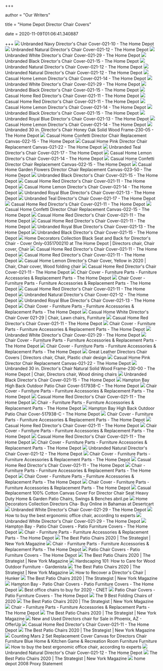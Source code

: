 +++
        
author = "Our Writers"
        
title = "Home Depot Director Chair Covers"
        
date = 2020-11-09T01:06:41.340887
        
+++
[ ![](https://images.homedepot-static.com/productImages/0310a958-248c-4947-8222-daa8eeb27be8/svn/navy-furniture-parts-021-10-4f_600.jpg)](https://images.homedepot-static.com/productImages/0310a958-248c-4947-8222-daa8eeb27be8/svn/navy-furniture-parts-021-10-4f_600.jpg) Unbranded Navy Director's Chair Cover-021-10 - The Home Depot
[ ![](https://images.homedepot-static.com/productImages/0fb2655a-9024-4722-ad47-adf15da9dd70/svn/natural-furniture-parts-021-12-fa_600.jpg)](https://images.homedepot-static.com/productImages/0fb2655a-9024-4722-ad47-adf15da9dd70/svn/natural-furniture-parts-021-12-fa_600.jpg) Unbranded Natural Director's Chair Cover-021-12 - The Home Depot
[ ![](https://images.homedepot-static.com/productImages/924ccbec-f926-423f-a020-67619cfd7d0f/svn/white-furniture-parts-021-29-64_600.jpg)](https://images.homedepot-static.com/productImages/924ccbec-f926-423f-a020-67619cfd7d0f/svn/white-furniture-parts-021-29-64_600.jpg) Unbranded White Director's Chair Cover-021-29 - The Home Depot
[ ![](https://images.homedepot-static.com/productImages/712d2904-da90-4ac9-a9f1-468a6d95634c/svn/black-furniture-parts-021-15-40_600.jpg)](https://images.homedepot-static.com/productImages/712d2904-da90-4ac9-a9f1-468a6d95634c/svn/black-furniture-parts-021-15-40_600.jpg) Unbranded Black Director's Chair Cover-021-15 - The Home Depot
[ ![](https://images.homedepot-static.com/productImages/59657cdf-7544-4bba-9c1a-1b8639858f7e/svn/natural-furniture-parts-021-12-31_600.jpg)](https://images.homedepot-static.com/productImages/59657cdf-7544-4bba-9c1a-1b8639858f7e/svn/natural-furniture-parts-021-12-31_600.jpg) Unbranded Natural Director's Chair Cover-021-12 - The Home Depot
[ ![](https://images.homedepot-static.com/productImages/d8324835-2fc8-4ff3-8d9c-41cf52617752/svn/natural-furniture-parts-021-12-64_1000.jpg)](https://images.homedepot-static.com/productImages/d8324835-2fc8-4ff3-8d9c-41cf52617752/svn/natural-furniture-parts-021-12-64_1000.jpg) Unbranded Natural Director's Chair Cover-021-12 - The Home Depot
[ ![](https://images.homedepot-static.com/productImages/cf42e1f6-86c6-4c30-a7d6-6a3a647089cd/svn/lemon-casual-home-furniture-parts-021-14-31_600.jpg)](https://images.homedepot-static.com/productImages/cf42e1f6-86c6-4c30-a7d6-6a3a647089cd/svn/lemon-casual-home-furniture-parts-021-14-31_600.jpg) Casual Home Lemon Director's Chair Cover-021-14 - The Home Depot
[ ![](https://images.homedepot-static.com/productImages/899a5ef4-7de3-4ce0-be7a-46d7caa865b5/svn/white-furniture-parts-021-29-40_600.jpg)](https://images.homedepot-static.com/productImages/899a5ef4-7de3-4ce0-be7a-46d7caa865b5/svn/white-furniture-parts-021-29-40_600.jpg) Unbranded White Director's Chair Cover-021-29 - The Home Depot
[ ![](https://images.homedepot-static.com/productImages/2b8d3db4-352a-4016-a5c7-9b9b4fbdb8cc/svn/black-furniture-parts-021-15-a0_600.jpg)](https://images.homedepot-static.com/productImages/2b8d3db4-352a-4016-a5c7-9b9b4fbdb8cc/svn/black-furniture-parts-021-15-a0_600.jpg) Unbranded Black Director's Chair Cover-021-15 - The Home Depot
[ ![](https://images.homedepot-static.com/productImages/1cdc8573-2fc9-4152-8284-077794a66fec/svn/red-casual-home-furniture-parts-021-11-31_600.jpg)](https://images.homedepot-static.com/productImages/1cdc8573-2fc9-4152-8284-077794a66fec/svn/red-casual-home-furniture-parts-021-11-31_600.jpg) Casual Home Red Director's Chair Cover-021-11 - The Home Depot
[ ![](https://images.homedepot-static.com/productImages/cf5859b3-3d38-4bc2-aa0d-5c385bbc72b9/svn/red-casual-home-furniture-parts-021-11-1f_600.jpg)](https://images.homedepot-static.com/productImages/cf5859b3-3d38-4bc2-aa0d-5c385bbc72b9/svn/red-casual-home-furniture-parts-021-11-1f_600.jpg) Casual Home Red Director's Chair Cover-021-11 - The Home Depot
[ ![](https://images.homedepot-static.com/productImages/d8cefbbf-fa77-4681-839e-c895a106dcec/svn/lemon-casual-home-furniture-parts-021-14-1d_600.jpg)](https://images.homedepot-static.com/productImages/d8cefbbf-fa77-4681-839e-c895a106dcec/svn/lemon-casual-home-furniture-parts-021-14-1d_600.jpg) Casual Home Lemon Director's Chair Cover-021-14 - The Home Depot
[ ![](https://images.homedepot-static.com/productImages/56c7445e-97d6-4404-9bed-d89589fe99ab/svn/black-furniture-parts-021-15-64_1000.jpg)](https://images.homedepot-static.com/productImages/56c7445e-97d6-4404-9bed-d89589fe99ab/svn/black-furniture-parts-021-15-64_1000.jpg) Unbranded Black Director's Chair Cover-021-15 - The Home Depot
[ ![](https://images.homedepot-static.com/productImages/a788db9d-511e-4aa7-9bf9-ffeb49063594/svn/royal-blue-furniture-parts-021-13-1f_600.jpg)](https://images.homedepot-static.com/productImages/a788db9d-511e-4aa7-9bf9-ffeb49063594/svn/royal-blue-furniture-parts-021-13-1f_600.jpg) Unbranded Royal Blue Director's Chair Cover-021-13 - The Home Depot
[ ![](https://images.homedepot-static.com/productImages/d5dd898d-cbc2-4065-bbf7-5e8ee3cc3e8a/svn/lemon-casual-home-furniture-parts-021-14-e1_600.jpg)](https://images.homedepot-static.com/productImages/d5dd898d-cbc2-4065-bbf7-5e8ee3cc3e8a/svn/lemon-casual-home-furniture-parts-021-14-e1_600.jpg) Casual Home Lemon Director's Chair Cover-021-14 - The Home Depot
[ ![](https://images.homedepot-static.com/productImages/7fe80ebb-b8d8-4716-88aa-b01bde4c5402/svn/honey-folding-chairs-230-05-64_1000.jpg)](https://images.homedepot-static.com/productImages/7fe80ebb-b8d8-4716-88aa-b01bde4c5402/svn/honey-folding-chairs-230-05-64_1000.jpg) Unbranded 30 in. Director's Chair Honey Oak Solid Wood Frame-230-05 - The Home  Depot
[ ![](https://images.homedepot-static.com/productImages/6ad24afc-4b5d-46ee-8605-0b18d4483994/svn/confetti-casual-home-furniture-parts-022-15-31_600.jpg)](https://images.homedepot-static.com/productImages/6ad24afc-4b5d-46ee-8605-0b18d4483994/svn/confetti-casual-home-furniture-parts-022-15-31_600.jpg) Casual Home Confetti Director Chair Replacement Canvas-022-15 - The Home  Depot
[ ![](https://images.homedepot-static.com/productImages/f70421ed-290d-4cfc-8ff6-4e6c230f71de/svn/pink-casual-home-furniture-parts-021-22-4f_600.jpg)](https://images.homedepot-static.com/productImages/f70421ed-290d-4cfc-8ff6-4e6c230f71de/svn/pink-casual-home-furniture-parts-021-22-4f_600.jpg) Casual Home Pink Director Chair Replacement Canvas-021-22 - The Home Depot
[ ![](https://images.homedepot-static.com/productImages/7252ebb4-7c7d-4147-8378-b1b5cedc1732/svn/teal-furniture-parts-021-17-64_1000.jpg)](https://images.homedepot-static.com/productImages/7252ebb4-7c7d-4147-8378-b1b5cedc1732/svn/teal-furniture-parts-021-17-64_1000.jpg) Unbranded Teal Director's Chair Cover-021-17 - The Home Depot
[ ![](https://images.homedepot-static.com/productImages/37738bda-c4cb-4c3f-b1fa-946d104c2c4f/svn/lemon-casual-home-furniture-parts-021-14-64_1000.jpg)](https://images.homedepot-static.com/productImages/37738bda-c4cb-4c3f-b1fa-946d104c2c4f/svn/lemon-casual-home-furniture-parts-021-14-64_1000.jpg) Casual Home Lemon Director's Chair Cover-021-14 - The Home Depot
[ ![](https://images.homedepot-static.com/productImages/c7739d90-f04b-44b9-a0b2-ed3dc613e2ae/svn/confetti-casual-home-furniture-parts-022-15-64_1000.jpg)](https://images.homedepot-static.com/productImages/c7739d90-f04b-44b9-a0b2-ed3dc613e2ae/svn/confetti-casual-home-furniture-parts-022-15-64_1000.jpg) Casual Home Confetti Director Chair Replacement Canvas-022-15 - The Home  Depot
[ ![](https://images.homedepot-static.com/productImages/b1bb5d65-575a-45c5-b56c-1b33841ee050/svn/garden-flowers-casual-home-furniture-parts-023-50-64_1000.jpg)](https://images.homedepot-static.com/productImages/b1bb5d65-575a-45c5-b56c-1b33841ee050/svn/garden-flowers-casual-home-furniture-parts-023-50-64_1000.jpg) Casual Home Garden Flowers Director Chair Replacement Canvas-023-50 - The Home  Depot
[ ![](https://images.homedepot-static.com/productImages/6543baaa-4e44-4faa-a117-25c256af9644/svn/black-furniture-parts-021-15-e1_600.jpg)](https://images.homedepot-static.com/productImages/6543baaa-4e44-4faa-a117-25c256af9644/svn/black-furniture-parts-021-15-e1_600.jpg) Unbranded Black Director's Chair Cover-021-15 - The Home Depot
[ ![](https://images.homedepot-static.com/productImages/e7d6b978-14d9-4102-b65b-3ba4a8255de2/svn/red-casual-home-furniture-parts-021-11-64_1000.jpg)](https://images.homedepot-static.com/productImages/e7d6b978-14d9-4102-b65b-3ba4a8255de2/svn/red-casual-home-furniture-parts-021-11-64_1000.jpg) Casual Home Red Director's Chair Cover-021-11 - The Home Depot
[ ![](https://images.homedepot-static.com/productImages/d7b45881-297f-4ceb-ae78-a4a7c198753a/svn/lemon-casual-home-furniture-parts-021-14-a0_600.jpg)](https://images.homedepot-static.com/productImages/d7b45881-297f-4ceb-ae78-a4a7c198753a/svn/lemon-casual-home-furniture-parts-021-14-a0_600.jpg) Casual Home Lemon Director's Chair Cover-021-14 - The Home Depot
[ ![](https://images.homedepot-static.com/productImages/f3ac354b-7c9b-49f3-aadb-56de14751a3a/svn/royal-blue-furniture-parts-021-13-a0_600.jpg)](https://images.homedepot-static.com/productImages/f3ac354b-7c9b-49f3-aadb-56de14751a3a/svn/royal-blue-furniture-parts-021-13-a0_600.jpg) Unbranded Royal Blue Director's Chair Cover-021-13 - The Home Depot
[ ![](https://images.homedepot-static.com/productImages/54275ea4-eff0-4f6a-94a1-8bb268c5555c/svn/teal-furniture-parts-021-17-c3_600.jpg)](https://images.homedepot-static.com/productImages/54275ea4-eff0-4f6a-94a1-8bb268c5555c/svn/teal-furniture-parts-021-17-c3_600.jpg) Unbranded Teal Director's Chair Cover-021-17 - The Home Depot
[ ![](https://images.homedepot-static.com/productImages/a60c3070-0f7d-42f4-9bae-e5ba8292c195/svn/natural-folding-chairs-200-00-64_1000.jpg)](https://images.homedepot-static.com/productImages/a60c3070-0f7d-42f4-9bae-e5ba8292c195/svn/natural-folding-chairs-200-00-64_1000.jpg) Casual Home Red Director's Chair Cover-021-11 - The Home Depot
[ ![](https://images.homedepot-static.com/productImages/dec0d8c4-5029-4bd1-8a4a-fed39792cc46/svn/confetti-casual-home-furniture-parts-022-15-c3_600.jpg)](https://images.homedepot-static.com/productImages/dec0d8c4-5029-4bd1-8a4a-fed39792cc46/svn/confetti-casual-home-furniture-parts-022-15-c3_600.jpg) Casual Home Confetti Director Chair Replacement Canvas-022-15 - The Home  Depot
[ ![](https://images.homedepot-static.com/productImages/32281ebf-68fe-43c3-a8f7-f927f3f6c268/svn/white-folding-chairs-200-01-64_1000.jpg)](https://images.homedepot-static.com/productImages/32281ebf-68fe-43c3-a8f7-f927f3f6c268/svn/white-folding-chairs-200-01-64_1000.jpg) Casual Home Red Director's Chair Cover-021-11 - The Home Depot
[ ![](https://images.homedepot-static.com/productImages/685a3199-3a34-434f-ada2-bee9bda31d9f/svn/red-casual-home-furniture-parts-021-11-44_600.jpg)](https://images.homedepot-static.com/productImages/685a3199-3a34-434f-ada2-bee9bda31d9f/svn/red-casual-home-furniture-parts-021-11-44_600.jpg) Casual Home Red Director's Chair Cover-021-11 - The Home Depot
[ ![](https://images.homedepot-static.com/productImages/3f4904b4-756b-417e-a053-72f3e99d9306/svn/royal-blue-furniture-parts-021-13-e1_600.jpg)](https://images.homedepot-static.com/productImages/3f4904b4-756b-417e-a053-72f3e99d9306/svn/royal-blue-furniture-parts-021-13-e1_600.jpg) Unbranded Royal Blue Director's Chair Cover-021-13 - The Home Depot
[ ![](https://images.homedepot-static.com/productImages/66674bf5-88b7-42a2-9ab8-f012f34a9c3a/svn/white-iris-bookcases-596102-64_1000.jpg)](https://images.homedepot-static.com/productImages/66674bf5-88b7-42a2-9ab8-f012f34a9c3a/svn/white-iris-bookcases-596102-64_1000.jpg) Unbranded Black Director's Chair Cover-021-15 - The Home Depot
[ ![](https://i.pinimg.com/originals/c6/7f/74/c67f74723efc53911e634f86d21c3c9b.jpg)](https://i.pinimg.com/originals/c6/7f/74/c67f74723efc53911e634f86d21c3c9b.jpg) Home Decorators Collection Black Seat and Back for Director's Chair - Cover  Only-0351700210 at The Home Depot | Directors chair, Chair cover, Chair
[ ![](https://images.homedepot-static.com/productImages/61425df8-493a-458e-96d5-09eb69186960/svn/honey-folding-chairs-220-05-64_1000.jpg)](https://images.homedepot-static.com/productImages/61425df8-493a-458e-96d5-09eb69186960/svn/honey-folding-chairs-220-05-64_1000.jpg) Casual Home Red Director's Chair Cover-021-11 - The Home Depot
[ ![](https://images.homedepot-static.com/productImages/136293ee-efcc-434b-8b33-834fa1502626/svn/white-casual-home-folding-chairs-230-01-64_1000.jpg)](https://images.homedepot-static.com/productImages/136293ee-efcc-434b-8b33-834fa1502626/svn/white-casual-home-folding-chairs-230-01-64_1000.jpg) Casual Home Red Director's Chair Cover-021-11 - The Home Depot
[ ![](https://i.pinimg.com/originals/23/77/7a/23777af48a1c1ea4c801f23fbd93cee5.jpg)](https://i.pinimg.com/originals/23/77/7a/23777af48a1c1ea4c801f23fbd93cee5.jpg) Casual Home Lemon Director's Chair Cover, Yellow in 2020 | Chair, Chair  cover, Wood folding chair
[ ![](https://photos-us.bazaarvoice.com/photo/2/cGhvdG86aG9tZWRlcG90/164841b1-daa7-5b23-95e4-a582f2eb2ed6)](https://photos-us.bazaarvoice.com/photo/2/cGhvdG86aG9tZWRlcG90/164841b1-daa7-5b23-95e4-a582f2eb2ed6) Casual Home Red Director's Chair Cover-021-11 - The Home Depot
[ ![](https://images.homedepot-static.com/productImages/0e99ed35-0df1-46b8-aa36-82f986aadbe3/svn/sun-fish-casual-home-furniture-parts-023-45-64_400.jpg)](https://images.homedepot-static.com/productImages/0e99ed35-0df1-46b8-aa36-82f986aadbe3/svn/sun-fish-casual-home-furniture-parts-023-45-64_400.jpg) Chair Cover - Furniture Parts - Furniture Accessories & Replacement Parts -  The Home Depot
[ ![](https://images.homedepot-static.com/productImages/08572a73-0bf6-4f9b-8be8-485fba0db6a3/svn/olive-casual-home-furniture-parts-021-100-64_400.jpg)](https://images.homedepot-static.com/productImages/08572a73-0bf6-4f9b-8be8-485fba0db6a3/svn/olive-casual-home-furniture-parts-021-100-64_400.jpg) Chair Cover - Furniture Parts - Furniture Accessories & Replacement Parts -  The Home Depot
[ ![](https://photos-us.bazaarvoice.com/photo/2/cGhvdG86aG9tZWRlcG90/81f91005-dfe6-5973-b8b0-a66e7895961c)](https://photos-us.bazaarvoice.com/photo/2/cGhvdG86aG9tZWRlcG90/81f91005-dfe6-5973-b8b0-a66e7895961c) Casual Home Red Director's Chair Cover-021-11 - The Home Depot
[ ![](https://images.homedepot-static.com/productImages/4c9995f2-3227-42c9-8cd5-4d370b916739/svn/paint-brushes-a227-64_1000.jpg)](https://images.homedepot-static.com/productImages/4c9995f2-3227-42c9-8cd5-4d370b916739/svn/paint-brushes-a227-64_1000.jpg) Unbranded Natural Director's Chair Cover-021-12 - The Home Depot
[ ![](https://images.homedepot-static.com/productImages/fb12044c-ac99-4dd9-a618-224570af1d1a/svn/royal-blue-furniture-parts-021-13-1d_600.jpg)](https://images.homedepot-static.com/productImages/fb12044c-ac99-4dd9-a618-224570af1d1a/svn/royal-blue-furniture-parts-021-13-1d_600.jpg) Unbranded Royal Blue Director's Chair Cover-021-13 - The Home Depot
[ ![](https://images.homedepot-static.com/productImages/3843c8d2-e78b-4e8a-a942-126cabdad924/svn/red-block-casual-home-furniture-parts-022-42-64_400.jpg)](https://images.homedepot-static.com/productImages/3843c8d2-e78b-4e8a-a942-126cabdad924/svn/red-block-casual-home-furniture-parts-022-42-64_400.jpg) Chair Cover - Furniture Parts - Furniture Accessories & Replacement Parts -  The Home Depot
[ ![](https://i.pinimg.com/originals/20/78/2c/20782c56769cb728a640a3711e5c16d3.jpg)](https://i.pinimg.com/originals/20/78/2c/20782c56769cb728a640a3711e5c16d3.jpg) Casual Home White Director's Chair Cover 021-29 | Chair, Lawn chairs,  Furniture
[ ![](https://photos-us.bazaarvoice.com/photo/2/cGhvdG86aG9tZWRlcG90/d63010f8-773a-5d6e-9fec-953a3ad55a8f)](https://photos-us.bazaarvoice.com/photo/2/cGhvdG86aG9tZWRlcG90/d63010f8-773a-5d6e-9fec-953a3ad55a8f) Casual Home Red Director's Chair Cover-021-11 - The Home Depot
[ ![](https://images.homedepot-static.com/productImages/ee766ee0-59bb-467f-8f50-53ee9eddf860/svn/gray-casual-home-furniture-parts-021-18-64_400.jpg)](https://images.homedepot-static.com/productImages/ee766ee0-59bb-467f-8f50-53ee9eddf860/svn/gray-casual-home-furniture-parts-021-18-64_400.jpg) Chair Cover - Furniture Parts - Furniture Accessories & Replacement Parts -  The Home Depot
[ ![](https://photos-us.bazaarvoice.com/photo/2/cGhvdG86aG9tZWRlcG90/115c6941-8c7b-525a-ba3d-16e0dce3e861)](https://photos-us.bazaarvoice.com/photo/2/cGhvdG86aG9tZWRlcG90/115c6941-8c7b-525a-ba3d-16e0dce3e861) Unbranded White Director's Chair Cover-021-29 - The Home Depot
[ ![](https://images.homedepot-static.com/productImages/3c877cd7-07f7-4d69-8477-f656e6fc113b/svn/garden-vine-natural-casual-home-furniture-parts-023-58-64_400.jpg)](https://images.homedepot-static.com/productImages/3c877cd7-07f7-4d69-8477-f656e6fc113b/svn/garden-vine-natural-casual-home-furniture-parts-023-58-64_400.jpg) Chair Cover - Furniture Parts - Furniture Accessories & Replacement Parts -  The Home Depot
[ ![](https://images.homedepot-static.com/productImages/6ddd24c7-bf76-4150-92eb-35bcabf80086/svn/garden-classics-casual-home-furniture-parts-023-75-64_1000.jpg)](https://images.homedepot-static.com/productImages/6ddd24c7-bf76-4150-92eb-35bcabf80086/svn/garden-classics-casual-home-furniture-parts-023-75-64_1000.jpg) Chair Cover - Furniture Parts - Furniture Accessories & Replacement Parts -  The Home Depot
[ ![](https://i.pinimg.com/originals/fb/ef/5f/fbef5fa9866e3ff08893242f57c64a2c.jpg)](https://i.pinimg.com/originals/fb/ef/5f/fbef5fa9866e3ff08893242f57c64a2c.jpg) Great Leather Directors Chair Covers | Directors chair, Chair, Plastic chair  design
[ ![](https://images.homedepot-static.com/productImages/7a836d14-c107-4ace-84f3-92e9504c3f67/svn/pink-casual-home-furniture-parts-021-22-64_1000.jpg)](https://images.homedepot-static.com/productImages/7a836d14-c107-4ace-84f3-92e9504c3f67/svn/pink-casual-home-furniture-parts-021-22-64_1000.jpg) Casual Home Pink Director Chair Replacement Canvas-021-22 - The Home Depot
[ ![](https://i.pinimg.com/originals/c3/81/6c/c3816c73d6fc073d2a217c6bb8591c60.jpg)](https://i.pinimg.com/originals/c3/81/6c/c3816c73d6fc073d2a217c6bb8591c60.jpg) Unbranded 30 in. Director's Chair Natural Solid Wood Frame-230-00 - The Home  Depot | Chair, Directors chair, Wood dining chairs
[ ![](https://images.homedepot-static.com/productImages/c716af9b-ce3f-46cc-95bd-f8fa0f9f4f08/svn/paint-brushes-1813-2-64_1000.jpg)](https://images.homedepot-static.com/productImages/c716af9b-ce3f-46cc-95bd-f8fa0f9f4f08/svn/paint-brushes-1813-2-64_1000.jpg) Unbranded Black Director's Chair Cover-021-15 - The Home Depot
[ ![](https://images.homedepot-static.com/productImages/6ed05cb1-040f-43cb-ab7a-4752dce99f3e/svn/hampton-bay-patio-chair-covers-517938-c-64_1000.jpg)](https://images.homedepot-static.com/productImages/6ed05cb1-040f-43cb-ab7a-4752dce99f3e/svn/hampton-bay-patio-chair-covers-517938-c-64_1000.jpg) Hampton Bay High Back Outdoor Patio Chair Cover-517938-C - The Home Depot
[ ![](https://images.homedepot-static.com/productImages/619251d4-cb7d-48ba-85d9-3b8a2f440d3f/svn/hand-painted-stripes-casual-home-furniture-parts-023-46-64_400.jpg)](https://images.homedepot-static.com/productImages/619251d4-cb7d-48ba-85d9-3b8a2f440d3f/svn/hand-painted-stripes-casual-home-furniture-parts-023-46-64_400.jpg) Chair Cover - Furniture Parts - Furniture Accessories & Replacement Parts -  The Home Depot
[ ![](https://photos-us.bazaarvoice.com/photo/2/cGhvdG86aG9tZWRlcG90/7f9158b8-ce20-5db8-be8e-706985d4abb3)](https://photos-us.bazaarvoice.com/photo/2/cGhvdG86aG9tZWRlcG90/7f9158b8-ce20-5db8-be8e-706985d4abb3) Casual Home Red Director's Chair Cover-021-11 - The Home Depot
[ ![](https://images.homedepot-static.com/catalog/productImages/300/0f/0f4be38f-69b6-4be1-aa01-245b7eef8df9_300.jpg)](https://images.homedepot-static.com/catalog/productImages/300/0f/0f4be38f-69b6-4be1-aa01-245b7eef8df9_300.jpg) Chair - Furniture Parts - Furniture Accessories & Replacement Parts - The Home  Depot
[ ![](https://images.homedepot-static.com/productImages/a833ef21-eeb7-4b4e-87ed-7f1c699654b7/svn/hampton-bay-patio-chair-covers-517938-c-64_1000.jpg)](https://images.homedepot-static.com/productImages/a833ef21-eeb7-4b4e-87ed-7f1c699654b7/svn/hampton-bay-patio-chair-covers-517938-c-64_1000.jpg) Hampton Bay High Back Outdoor Patio Chair Cover-517938-C - The Home Depot
[ ![](https://images.homedepot-static.com/productImages/9ac36c16-230c-486b-8c50-7739f2c6a15d/svn/passion-fish-casual-home-furniture-parts-023-68-64_400.jpg)](https://images.homedepot-static.com/productImages/9ac36c16-230c-486b-8c50-7739f2c6a15d/svn/passion-fish-casual-home-furniture-parts-023-68-64_400.jpg) Chair Cover - Furniture Parts - Furniture Accessories & Replacement Parts -  The Home Depot
[ ![](https://photos-us.bazaarvoice.com/photo/2/cGhvdG86aG9tZWRlcG90/0698ae9f-53cd-50d7-aa39-288e13edcadb)](https://photos-us.bazaarvoice.com/photo/2/cGhvdG86aG9tZWRlcG90/0698ae9f-53cd-50d7-aa39-288e13edcadb) Casual Home Red Director's Chair Cover-021-11 - The Home Depot
[ ![](https://images.homedepot-static.com/productImages/25ceec1d-33b5-4d01-8d77-05d0fbdd0237/svn/capri-casual-home-furniture-parts-023-53-64_400.jpg)](https://images.homedepot-static.com/productImages/25ceec1d-33b5-4d01-8d77-05d0fbdd0237/svn/capri-casual-home-furniture-parts-023-53-64_400.jpg) Chair Cover - Furniture Parts - Furniture Accessories & Replacement Parts -  The Home Depot
[ ![](https://photos-us.bazaarvoice.com/photo/2/cGhvdG86aG9tZWRlcG90/31706797-9cbb-50cc-a63b-2c8e947c5416)](https://photos-us.bazaarvoice.com/photo/2/cGhvdG86aG9tZWRlcG90/31706797-9cbb-50cc-a63b-2c8e947c5416) Casual Home Red Director's Chair Cover-021-11 - The Home Depot
[ ![](https://images.homedepot-static.com/productImages/6bf7b33a-cf6e-4515-89b4-e55e0d4191e8/svn/lime-green-casual-home-furniture-parts-021-72-64_400.jpg)](https://images.homedepot-static.com/productImages/6bf7b33a-cf6e-4515-89b4-e55e0d4191e8/svn/lime-green-casual-home-furniture-parts-021-72-64_400.jpg) Chair Cover - Furniture Parts - Furniture Accessories & Replacement Parts -  The Home Depot
[ ![](https://images.homedepot-static.com/productImages/d8324835-2fc8-4ff3-8d9c-41cf52617752/svn/natural-furniture-parts-021-12-64_145.jpg)](https://images.homedepot-static.com/productImages/d8324835-2fc8-4ff3-8d9c-41cf52617752/svn/natural-furniture-parts-021-12-64_145.jpg) Unbranded Natural Director's Chair Cover-021-12 - The Home Depot
[ ![](https://images.homedepot-static.com/productImages/b1c5d37e-3776-42a7-a04d-ca4941e61552/svn/tangerine-casual-home-furniture-parts-021-59-64_400.jpg)](https://images.homedepot-static.com/productImages/b1c5d37e-3776-42a7-a04d-ca4941e61552/svn/tangerine-casual-home-furniture-parts-021-59-64_400.jpg) Chair Cover - Furniture Parts - Furniture Accessories & Replacement Parts -  The Home Depot
[ ![](https://photos-us.bazaarvoice.com/photo/2/cGhvdG86aG9tZWRlcG90/91a167c6-d61f-5ea6-88e1-ab5128c8f7b5)](https://photos-us.bazaarvoice.com/photo/2/cGhvdG86aG9tZWRlcG90/91a167c6-d61f-5ea6-88e1-ab5128c8f7b5) Casual Home Red Director's Chair Cover-021-11 - The Home Depot
[ ![](https://images.homedepot-static.com/productImages/1222c277-469b-4f42-be7b-cb5ca4bcc233/svn/matte-black-richelieu-hardware-furniture-parts-80404900-64_1000.jpg)](https://images.homedepot-static.com/productImages/1222c277-469b-4f42-be7b-cb5ca4bcc233/svn/matte-black-richelieu-hardware-furniture-parts-80404900-64_1000.jpg) Chair - Furniture Parts - Furniture Accessories & Replacement Parts - The Home  Depot
[ ![](https://images.homedepot-static.com/productImages/45c405ed-d1bf-4156-a368-50181329b078/svn/magenta-casual-home-furniture-parts-021-30-64_400.jpg)](https://images.homedepot-static.com/productImages/45c405ed-d1bf-4156-a368-50181329b078/svn/magenta-casual-home-furniture-parts-021-30-64_400.jpg) Chair Cover - Furniture Parts - Furniture Accessories & Replacement Parts -  The Home Depot
[ ![](https://images.homedepot-static.com/productImages/9ac36c16-230c-486b-8c50-7739f2c6a15d/svn/passion-fish-casual-home-furniture-parts-023-68-64_1000.jpg)](https://images.homedepot-static.com/productImages/9ac36c16-230c-486b-8c50-7739f2c6a15d/svn/passion-fish-casual-home-furniture-parts-023-68-64_1000.jpg) Chair Cover - Furniture Parts - Furniture Accessories & Replacement Parts -  The Home Depot
[ ![](https://images.homedepot-static.com/productImages/52b7b0ad-413b-4f1e-ae50-901c58988466/svn/on-the-terrace-casual-home-furniture-parts-023-71-c3_1000.jpg)](https://images.homedepot-static.com/productImages/52b7b0ad-413b-4f1e-ae50-901c58988466/svn/on-the-terrace-casual-home-furniture-parts-023-71-c3_1000.jpg) Casual Replacement 100% Cotton Canvas Cover For Director Chair Seat Heavy  Duty Home & Garden Patio Chairs, Swings & Benches abril.pe
[ ![](https://m.media-amazon.com/images/I/41RuFgmksFL.jpg)](https://m.media-amazon.com/images/I/41RuFgmksFL.jpg) Home Decorators Collection Directors Cha- Buy Online in Bahamas at  Desertcart
[ ![](https://images.homedepot-static.com/productImages/00fd5875-c2b7-4ba9-b318-4784dbd70aad/svn/paint-brushes-1500-4-64_1000.jpg)](https://images.homedepot-static.com/productImages/00fd5875-c2b7-4ba9-b318-4784dbd70aad/svn/paint-brushes-1500-4-64_1000.jpg) Unbranded White Director's Chair Cover-021-29 - The Home Depot
[ ![](https://media2.s-nbcnews.com/i/newscms/2020_25/3390893/ergonomic-office-chairs-kr-2x1-tease-200618_38008296185ce90fd52b401caf79df24.jpg)](https://media2.s-nbcnews.com/i/newscms/2020_25/3390893/ergonomic-office-chairs-kr-2x1-tease-200618_38008296185ce90fd52b401caf79df24.jpg) How to buy the best ergonomic office chair, according to experts
[ ![](https://photos-us.bazaarvoice.com/photo/2/cGhvdG86aG9tZWRlcG90/d91ba211-e2d4-575d-8f1c-c943437c7556)](https://photos-us.bazaarvoice.com/photo/2/cGhvdG86aG9tZWRlcG90/d91ba211-e2d4-575d-8f1c-c943437c7556) Unbranded White Director's Chair Cover-021-29 - The Home Depot
[ ![](https://images.homedepot-static.com/productImages/ff0d73eb-91aa-4b11-ac87-48c22e40d4be/svn/hampton-bay-patio-chair-covers-136731-c-64_400.jpg)](https://images.homedepot-static.com/productImages/ff0d73eb-91aa-4b11-ac87-48c22e40d4be/svn/hampton-bay-patio-chair-covers-136731-c-64_400.jpg) Hampton Bay - Patio Chair Covers - Patio Furniture Covers - The Home Depot
[ ![](https://images.homedepot-static.com/catalog/productImages/300/8a/8a90bac9-6780-481b-94f7-ccbae1600ddd_300.jpg)](https://images.homedepot-static.com/catalog/productImages/300/8a/8a90bac9-6780-481b-94f7-ccbae1600ddd_300.jpg) Chair - Furniture Parts - Furniture Accessories & Replacement Parts - The Home  Depot
[ ![](https://pyxis.nymag.com/v1/imgs/31c/478/e54d727f2c5a85991e9657219db586d3fd.rsquare.w600.jpg)](https://pyxis.nymag.com/v1/imgs/31c/478/e54d727f2c5a85991e9657219db586d3fd.rsquare.w600.jpg) The Best Patio Chairs 2020 | The Strategist | New York Magazine
[ ![](https://images.homedepot-static.com/catalog/productImages/300/44/44c834c8-dad8-442e-aa09-03bae4a8eef0_300.jpg)](https://images.homedepot-static.com/catalog/productImages/300/44/44c834c8-dad8-442e-aa09-03bae4a8eef0_300.jpg) Chair - Furniture Parts - Furniture Accessories & Replacement Parts - The Home  Depot
[ ![](https://images.homedepot-static.com/productImages/702a1559-882d-4c9a-9775-d50d9b9e82d5/svn/classic-accessories-patio-chair-covers-55-643-011501-00-64_400.jpg)](https://images.homedepot-static.com/productImages/702a1559-882d-4c9a-9775-d50d9b9e82d5/svn/classic-accessories-patio-chair-covers-55-643-011501-00-64_400.jpg) Patio Chair Covers - Patio Furniture Covers - The Home Depot
[ ![](https://pyxis.nymag.com/v1/imgs/567/2a0/36f914a4f35711773a810f5b005e90c437.rsquare.w600.jpg)](https://pyxis.nymag.com/v1/imgs/567/2a0/36f914a4f35711773a810f5b005e90c437.rsquare.w600.jpg) The Best Patio Chairs 2020 | The Strategist | New York Magazine
[ ![](https://cdn.gardenista.com/wp-content/uploads/2016/03/weatherproof-cover-for-outdoor-furniture-wood-chair.png)](https://cdn.gardenista.com/wp-content/uploads/2016/03/weatherproof-cover-for-outdoor-furniture-wood-chair.png) Hardscaping 101: How to Care for Wood Outdoor Furniture - Gardenista
[ ![](https://pyxis.nymag.com/v1/imgs/472/b90/f1ca3374d570baaa4a0a1b4477cd3d01f7.rsquare.w600.jpg)](https://pyxis.nymag.com/v1/imgs/472/b90/f1ca3374d570baaa4a0a1b4477cd3d01f7.rsquare.w600.jpg) The Best Patio Chairs 2020 | The Strategist | New York Magazine
[ ![](https://s3-us-west-1.amazonaws.com/contentlab.studiod/4/23/bf94738b75524093a5198255e9bc3afa.jpg)](https://s3-us-west-1.amazonaws.com/contentlab.studiod/4/23/bf94738b75524093a5198255e9bc3afa.jpg) How to Recover a Director's Chair | Hunker
[ ![](https://pyxis.nymag.com/v1/imgs/df6/43c/4f1f0dd32ffe9ab30b4fed6befcda68900.rdeep-vertical.w245.jpg)](https://pyxis.nymag.com/v1/imgs/df6/43c/4f1f0dd32ffe9ab30b4fed6befcda68900.rdeep-vertical.w245.jpg) The Best Patio Chairs 2020 | The Strategist | New York Magazine
[ ![](https://images.homedepot-static.com/catalog/productImages/300/ef/ef3b2d9d-4267-4f58-854a-169cf98ec7bf_300.jpg)](https://images.homedepot-static.com/catalog/productImages/300/ef/ef3b2d9d-4267-4f58-854a-169cf98ec7bf_300.jpg) Hampton Bay - Patio Chair Covers - Patio Furniture Covers - The Home Depot
[ ![](https://cnet3.cbsistatic.com/img/UXNRsydEsno5dIopiDilCZRrxzQ=/1200x630/2020/08/03/e3102fda-4531-4c29-8cd2-c03a53eed9a2/office-chairs.jpg)](https://cnet3.cbsistatic.com/img/UXNRsydEsno5dIopiDilCZRrxzQ=/1200x630/2020/08/03/e3102fda-4531-4c29-8cd2-c03a53eed9a2/office-chairs.jpg) Best office chairs to buy for 2020 - CNET
[ ![](https://images.homedepot-static.com/productImages/b3c83c92-4b06-4e0b-80c4-4f69acdb5778/svn/budge-patio-chair-covers-p1w01tnnw1-64_600.jpg)](https://images.homedepot-static.com/productImages/b3c83c92-4b06-4e0b-80c4-4f69acdb5778/svn/budge-patio-chair-covers-p1w01tnnw1-64_600.jpg) Patio Chair Covers - Patio Furniture Covers - The Home Depot
[ ![](https://www.thespruce.com/thmb/r3bf0rqgY799v_DIBuICLDH_ll4=/1209x907/smart/filters:no_upscale()/LifetimeCommercialGradeFoldingChairs-2f88f5f8c83342db92e427daf33baa4c.jpg)](https://www.thespruce.com/thmb/r3bf0rqgY799v_DIBuICLDH_ll4=/1209x907/smart/filters:no_upscale()/LifetimeCommercialGradeFoldingChairs-2f88f5f8c83342db92e427daf33baa4c.jpg) The 9 Best Folding Chairs of 2020
[ ![](https://pyxis.nymag.com/v1/imgs/160/725/3cb9504e599590e58889c302f761688467-xback-chair.rdeep-vertical.w245.jpg)](https://pyxis.nymag.com/v1/imgs/160/725/3cb9504e599590e58889c302f761688467-xback-chair.rdeep-vertical.w245.jpg) The Best Patio Chairs 2020 | The Strategist | New York Magazine
[ ![](https://images.homedepot-static.com/productImages/506ff983-2050-41e6-a123-40320d049374/svn/unfinished-waddell-furniture-parts-2744-64_400.jpg)](https://images.homedepot-static.com/productImages/506ff983-2050-41e6-a123-40320d049374/svn/unfinished-waddell-furniture-parts-2744-64_400.jpg) Chair - Furniture Parts - Furniture Accessories & Replacement Parts - The Home  Depot
[ ![](https://pyxis.nymag.com/v1/imgs/cec/cd0/078b88a0363618207e13798be7d434da12.rsquare.w600.jpg)](https://pyxis.nymag.com/v1/imgs/cec/cd0/078b88a0363618207e13798be7d434da12.rsquare.w600.jpg) The Best Patio Chairs 2020 | The Strategist | New York Magazine
[ ![](https://photos.offerup.com/lBzxMSU0I-CVlPhMlJIwwW3lJ3g=/300x533/850d/850ddb69181f4aedbfa2774941f99680.jpg)](https://photos.offerup.com/lBzxMSU0I-CVlPhMlJIwwW3lJ3g=/300x533/850d/850ddb69181f4aedbfa2774941f99680.jpg) New and Used Directors chair for Sale in Phoenix, AZ - OfferUp
[ ![](https://photos-us.bazaarvoice.com/photo/2/cGhvdG86aG9tZWRlcG90/607e3b05-9d61-5a47-b758-6716a2d2b9ae)](https://photos-us.bazaarvoice.com/photo/2/cGhvdG86aG9tZWRlcG90/607e3b05-9d61-5a47-b758-6716a2d2b9ae) Casual Home Red Director's Chair Cover-021-11 - The Home Depot
[ ![](https://pyxis.nymag.com/v1/imgs/f52/3f6/55fd747c3a3df0b268cb016189a7988e9c.rdeep-vertical.w245.jpg)](https://pyxis.nymag.com/v1/imgs/f52/3f6/55fd747c3a3df0b268cb016189a7988e9c.rdeep-vertical.w245.jpg) The Best Patio Chairs 2020 | The Strategist | New York Magazine
[ ![](https://images.homedepot-static.com/productImages/3a884205-62d1-4ecc-8c04-a73926748401/svn/white-folding-chairs-220-01-4f_300.jpg)](https://images.homedepot-static.com/productImages/3a884205-62d1-4ecc-8c04-a73926748401/svn/white-folding-chairs-220-01-4f_300.jpg) Counting Mars 2 Set Replacement Cover Canvas for Directors Chair Furniture  Blue Home & Kitchen Game & Recreation Room Furniture Furniture
[ ![](https://media3.s-nbcnews.com/j/newscms/2020_38/3412297/31babiqwkdl-5f6130d3e9387_3c25c017f9013d72617c2de1ac5c7896.fit-260w.jpg)](https://media3.s-nbcnews.com/j/newscms/2020_38/3412297/31babiqwkdl-5f6130d3e9387_3c25c017f9013d72617c2de1ac5c7896.fit-260w.jpg) How to buy the best ergonomic office chair, according to experts
[ ![](https://images.homedepot-static.com/productImages/d8324835-2fc8-4ff3-8d9c-41cf52617752/svn/natural-furniture-parts-021-12-64_100.jpg)](https://images.homedepot-static.com/productImages/d8324835-2fc8-4ff3-8d9c-41cf52617752/svn/natural-furniture-parts-021-12-64_100.jpg) Unbranded Natural Director's Chair Cover-021-12 - The Home Depot
[ ![](https://pyxis.nymag.com/v1/imgs/b2d/1b5/20934750b3a34020e0195ce98e51e713d1-soleil.rdeep-vertical.w245.jpg)](https://pyxis.nymag.com/v1/imgs/b2d/1b5/20934750b3a34020e0195ce98e51e713d1-soleil.rdeep-vertical.w245.jpg) The Best Patio Chairs 2020 | The Strategist | New York Magazine
[ ![](https://image.slidesharecdn.com/1015263/95/home-depot-2008-proxy-statement-3-728.jpg?cb=1234309108)](https://image.slidesharecdn.com/1015263/95/home-depot-2008-proxy-statement-3-728.jpg?cb=1234309108) home depot 2008 Proxy Statement
